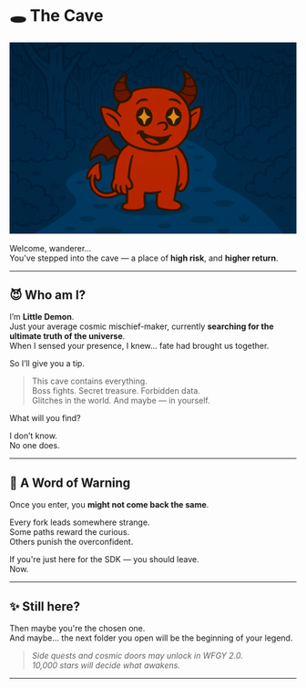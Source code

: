 # 🕳️ The Cave

![Cave Entrance](./small_demon.png)

Welcome, wanderer...  
You've stepped into the cave — a place of **high risk**, and **higher return**.

---

## 😈 Who am I?

I’m **Little Demon**.  
Just your average cosmic mischief-maker, currently **searching for the ultimate truth of the universe**.  
When I sensed your presence, I knew… fate had brought us together.

So I’ll give you a tip.

> This cave contains everything.  
> Boss fights. Secret treasure. Forbidden data.  
> Glitches in the world. And maybe — in yourself.

What will you find?

I don’t know.  
No one does.

---

## 🚨 A Word of Warning

Once you enter, you **might not come back the same**.

Every fork leads somewhere strange.  
Some paths reward the curious.  
Others punish the overconfident.

If you're just here for the SDK — you should leave.  
Now.

---

## ✨ Still here?

Then maybe you're the chosen one.  
And maybe… the next folder you open will be the beginning of your legend.

> _Side quests and cosmic doors may unlock in WFGY 2.0.  
> 10,000 stars will decide what awakens._

---

